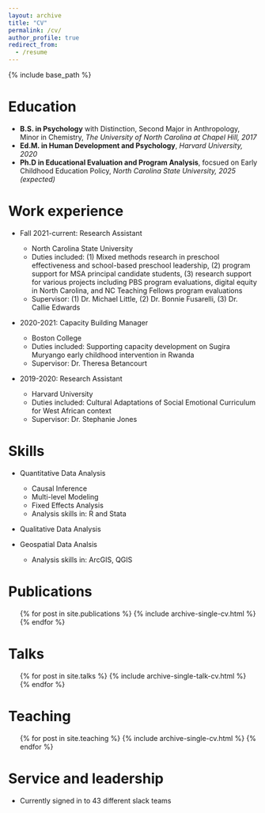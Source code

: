```yaml
---
layout: archive
title: "CV"
permalink: /cv/
author_profile: true
redirect_from:
  - /resume
---
```


{% include base_path %}

Education
======
* <strong>B.S. in Psychology</strong> with Distinction, Second Major in Anthropology, Minor in Chemistry, <i>The University of North Carolina at Chapel Hill, 2017</i>
* <strong>Ed.M. in Human Development and Psychology</strong>, <i>Harvard University, 2020</i>
* <strong>Ph.D in Educational Evaluation and Program Analysis</strong>, focsued on Early Childhood Education Policy, <i>North Carolina State University, 2025 (expected)</i>

Work experience
======

* Fall 2021-current: Research Assistant
  * North Carolina State University
  * Duties included: (1) Mixed methods research in preschool effectiveness and school-based preschool leadership, (2) program support for MSA principal candidate students, (3) research support for various projects including PBS program evaluations, digital equity in North Carolina, and NC Teaching Fellows program evaluations
  * Supervisor: (1) Dr. Michael Little, (2) Dr. Bonnie Fusarelli, (3) Dr. Callie Edwards

* 2020-2021: Capacity Building Manager
  * Boston College
  * Duties included: Supporting capacity development on Sugira Muryango early childhood intervention in Rwanda
  * Supervisor: Dr. Theresa Betancourt
  
* 2019-2020: Research Assistant
  * Harvard University
  * Duties included: Cultural Adaptations of Social Emotional Curriculum for West African context
  * Supervisor: Dr. Stephanie Jones

  
Skills
======
* Quantitative Data Analysis
  * Causal Inference
  * Multi-level Modeling
  * Fixed Effects Analysis
  * Analysis skills in: R and Stata
  
* Qualitative Data Analysis

* Geospatial Data Analsis
  * Analysis skills in: ArcGIS, QGIS


Publications
======
  <ul>{% for post in site.publications %}
    {% include archive-single-cv.html %}
  {% endfor %}</ul>
  
Talks
======
  <ul>{% for post in site.talks %}
    {% include archive-single-talk-cv.html %}
  {% endfor %}</ul>
  
Teaching
======
  <ul>{% for post in site.teaching %}
    {% include archive-single-cv.html %}
  {% endfor %}</ul>
  
Service and leadership
======
* Currently signed in to 43 different slack teams
